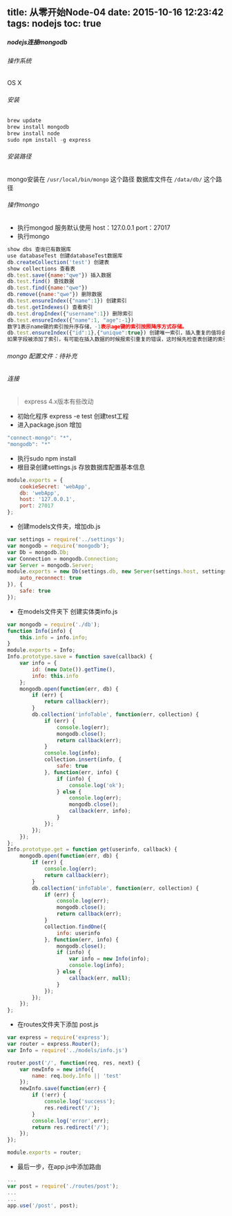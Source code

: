 title: 从零开始Node-04
date: 2015-10-16 12:23:42
tags: nodejs
toc: true
---
##### nodejs连接mongodb

###### 操作系统
OS X

###### 安装
```javascript
brew update
brew install mongodb
brew install node
sudo npm install -g express
```
<!--more-->

###### 安装路径
mongo安装在 `/usr/local/bin/mongo` 这个路径
数据库文件在 `/data/db/` 这个路径

###### 操作mongo
* 执行mongod
服务默认使用 host：127.0.0.1 port：27017
* 执行mongo
```javascript
show dbs 查询已有数据库
use databaseTest 创建databaseTest数据库
db.createCollection('test') 创建表
show collections 查看表
db.test.save({name:"qwe"}) 插入数据
db.test.find() 查找数据
db.test.find({name:"qwe"})
db.remove({name:"qwe"}) 删除数据
db.test.ensureIndex({"name":1}) 创建索引
db.test.getIndexes() 查看索引
db.test.dropIndex({"username":1}) 删除索引
db.test.ensureIndex({"name":1, "age":-1})
数字1表示name键的索引按升序存储，-1表示age键的索引按照降序方式存储。
db.test.ensureIndex({"id":1},{"unique":true}) 创建唯一索引，插入重复的值将会报错
如果字段被添加了索引，有可能在插入数据的时候报索引重复的错误，这时候先检查表创建的索引，如果不需要请手动删除索引
```

###### mongo 配置文件：待补充

###### 连接
>express 4.x版本有些改动
* 初始化程序 express -e test 创建test工程
* 进入package.json 增加
```javascript
"connect-mongo": "*",
"mongodb": "*"
```
* 执行sudo npm install
* 根目录创建settings.js 存放数据库配置基本信息
```javascript
module.exports = {
    cookieSecret: 'webApp',
    db: 'webApp',
    host: '127.0.0.1',
    port: 27017
};
```
* 创建models文件夹，增加db.js
```javascript
var settings = require('../settings');
var mongodb = require('mongodb');
var Db = mongodb.Db;
var Connection = mongodb.Connection;
var Server = mongodb.Server;
module.exports = new Db(settings.db, new Server(settings.host, settings.port, {
    auto_reconnect: true
}), {
    safe: true
});
```
* 在models文件夹下 创建实体类info.js
```javascript
var mongodb = require('./db');
function Info(info) {
    this.info = info.info;
}
module.exports = Info;
Info.prototype.save = function save(callback) {
    var info = {
        id: (new Date()).getTime(),
        info: this.info
    };
    mongodb.open(function(err, db) {
        if (err) {
            return callback(err);
        }
        db.collection('infoTable', function(err, collection) {
            if (err) {
                console.log(err);
                mongodb.close();
                return callback(err);
            }
            console.log(info);
            collection.insert(info, {
                safe: true
            }, function(err, info) {
                if (info) {
                    console.log('ok');
                } else {
                    console.log(err);
                    mongodb.close();
                    callback(err, info);
                }
            });
        });
    });
};
Info.prototype.get = function get(userinfo, callback) {
    mongodb.open(function(err, db) {
        if (err) {
            console.log(err);
            return callback(err);
        }
        db.collection('infoTable', function(err, collection) {
            if (err) {
                console.log(err);
                mongodb.close();
                return callback(err);
            }
            collection.findOne({
                info: userinfo
            }, function(err, info) {
                mongodb.close();
                if (info) {
                    var info = new Info(info);
                    console.log(info);
                } else {
                    callback(err, null);
                }
            });
        });
    });
};
```
* 在routes文件夹下添加 post.js
```javascript
var express = require('express');
var router = express.Router();
var Info = require('../models/info.js')

router.post('/', function(req, res, next) {
    var newInfo = new info({
        name: req.body.Info || 'test'
    });
    newInfo.save(function(err) {
        if (!err) {
            console.log('success');
            res.redirect('/');
        }
        console.log('error',err);
        return res.redirect('/');
    });
});

module.exports = router;
```
* 最后一步，在app.js中添加路由
```javascript
...
var post = require('./routes/post');
...
...
app.use('/post', post);
```